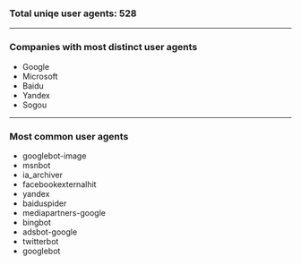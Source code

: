 ### Total uniqe user agents: 528
---

### Companies with most distinct user agents
 - Google
 - Microsoft
 - Baidu
 - Yandex
 - Sogou
---

### Most common user agents
 - googlebot-image
 - msnbot
 - ia_archiver
 - facebookexternalhit
 - yandex
 - baiduspider
 - mediapartners-google
 - bingbot
 - adsbot-google
 - twitterbot
 - googlebot
